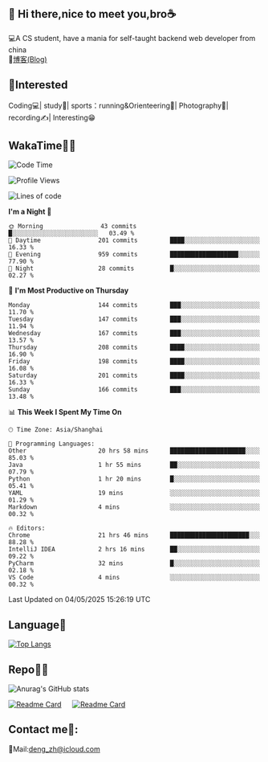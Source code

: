 👋 Hi there,nice to meet you,bro☕
---
💻A CS student, have a mania for self-taught backend web developer from china   
📌[博客(Blog)](https://github.com/HealUP/MyBlog)

 <!-- waka-box start -->
 <!-- waka-box end -->
 
🧲**Interested**
--
Coding💻| study📖| sports：running&Orienteering🏃‍| Photography📸| recording✍️| Interesting😁

WakaTime👨‍💻
---
<!--START_SECTION:waka-->
![Code Time](http://img.shields.io/badge/Code%20Time-2%2C926%20hrs%2035%20mins-blue)

![Profile Views](http://img.shields.io/badge/Profile%20Views-0-blue)

![Lines of code](https://img.shields.io/badge/From%20Hello%20World%20I%27ve%20Written-205.1%20thousand%20lines%20of%20code-blue)

**I'm a Night 🦉** 

```text
🌞 Morning                43 commits          █░░░░░░░░░░░░░░░░░░░░░░░░   03.49 % 
🌆 Daytime                201 commits         ████░░░░░░░░░░░░░░░░░░░░░   16.33 % 
🌃 Evening                959 commits         ███████████████████░░░░░░   77.90 % 
🌙 Night                  28 commits          █░░░░░░░░░░░░░░░░░░░░░░░░   02.27 % 
```
📅 **I'm Most Productive on Thursday** 

```text
Monday                   144 commits         ███░░░░░░░░░░░░░░░░░░░░░░   11.70 % 
Tuesday                  147 commits         ███░░░░░░░░░░░░░░░░░░░░░░   11.94 % 
Wednesday                167 commits         ███░░░░░░░░░░░░░░░░░░░░░░   13.57 % 
Thursday                 208 commits         ████░░░░░░░░░░░░░░░░░░░░░   16.90 % 
Friday                   198 commits         ████░░░░░░░░░░░░░░░░░░░░░   16.08 % 
Saturday                 201 commits         ████░░░░░░░░░░░░░░░░░░░░░   16.33 % 
Sunday                   166 commits         ███░░░░░░░░░░░░░░░░░░░░░░   13.48 % 
```


📊 **This Week I Spent My Time On** 

```text
🕑︎ Time Zone: Asia/Shanghai

💬 Programming Languages: 
Other                    20 hrs 58 mins      █████████████████████░░░░   85.03 % 
Java                     1 hr 55 mins        ██░░░░░░░░░░░░░░░░░░░░░░░   07.79 % 
Python                   1 hr 20 mins        █░░░░░░░░░░░░░░░░░░░░░░░░   05.41 % 
YAML                     19 mins             ░░░░░░░░░░░░░░░░░░░░░░░░░   01.29 % 
Markdown                 4 mins              ░░░░░░░░░░░░░░░░░░░░░░░░░   00.32 % 

🔥 Editors: 
Chrome                   21 hrs 46 mins      ██████████████████████░░░   88.28 % 
IntelliJ IDEA            2 hrs 16 mins       ██░░░░░░░░░░░░░░░░░░░░░░░   09.22 % 
PyCharm                  32 mins             █░░░░░░░░░░░░░░░░░░░░░░░░   02.18 % 
VS Code                  4 mins              ░░░░░░░░░░░░░░░░░░░░░░░░░   00.32 % 
```


 Last Updated on 04/05/2025 15:26:19 UTC
<!--END_SECTION:waka-->

Language🚀
---
[![Top Langs](https://github-readme-stats.vercel.app/api/top-langs/?username=HealUP&layout=compact&hide_border=true)](https://github.com/HealUP)

Repo🧑‍💻
---
![Anurag's GitHub stats](https://github-readme-stats.vercel.app/api?username=HealUP&count_private=true&show_icons=true&theme=gruvbox&hide_border=true) 

[![Readme Card](https://github-readme-stats.vercel.app/api/pin/?username=HealUP&repo=InternetEy&theme=transparent)](https://github.com/HealUP/InternetEy) &emsp;
[![Readme Card](https://github-readme-stats.vercel.app/api/pin/?username=HealUP&repo=CampusExperience&theme=transparent)](https://github.com/HealUP/CampusExperience)


Contact me📱:
---
📮Mail:deng_zh@icloud.com  
